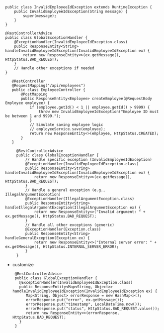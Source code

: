     public class InvalidEmployeeIdException extends RuntimeException {
        public InvalidEmployeeIdException(String message) {
            super(message);
        }
    }

    @RestControllerAdvice
    public class GlobalExceptionHandler {
        @ExceptionHandler(InvalidEmployeeIdException.class)
        public ResponseEntity<String> handleInvalidEmployeeIdException(InvalidEmployeeIdException ex) {
            return new ResponseEntity<>(ex.getMessage(), HttpStatus.BAD_REQUEST);
        }
        // Handle other exceptions if needed 
    }
    
       @RestController
       @RequestMapping("/api/employees")
       public class EmployeeController {
           @PostMapping
           public ResponseEntity<Employee> createEmployee(@RequestBody Employee employee) {
               if (employee.getId() < 1 || employee.getId() > 9999) {
                   throw new InvalidEmployeeIdException("Employee ID must be between 1 and 9999.");
               }
               // Simulate saving employee logic
               // employeeService.save(employee);
               return new ResponseEntity<>(employee, HttpStatus.CREATED);
           }
       }

         @RestControllerAdvice
         public class GlobalExceptionHandler {
             // Handle specific exception (InvalidEmployeeIdException)
             @ExceptionHandler(InvalidEmployeeIdException.class)
             public ResponseEntity<String> handleInvalidEmployeeIdException(InvalidEmployeeIdException ex) {
                 return new ResponseEntity<>(ex.getMessage(), HttpStatus.BAD_REQUEST);
             }
             // Handle a general exception (e.g., IllegalArgumentException)
             @ExceptionHandler(IllegalArgumentException.class)
             public ResponseEntity<String> handleIllegalArgumentException(IllegalArgumentException ex) {
                 return new ResponseEntity<>("Invalid argument: " + ex.getMessage(), HttpStatus.BAD_REQUEST);
             }
             // Handle all other exceptions (generic)
             @ExceptionHandler(Exception.class)
             public ResponseEntity<String> handleGeneralException(Exception ex) {
                 return new ResponseEntity<>("Internal server error: " + ex.getMessage(), HttpStatus.INTERNAL_SERVER_ERROR);
             }
         }

  -  customize

          @RestControllerAdvice
          public class GlobalExceptionHandler {
            @ExceptionHandler(InvalidEmployeeIdException.class)
            public ResponseEntity<Map<String, Object>> handleInvalidEmployeeIdException(InvalidEmployeeIdException ex) {
               Map<String, Object> errorResponse = new HashMap<>();
               errorResponse.put("error", ex.getMessage());
               errorResponse.put("timestamp", LocalDateTime.now());
               errorResponse.put("status", HttpStatus.BAD_REQUEST.value());
               return new ResponseEntity<>(errorResponse, HttpStatus.BAD_REQUEST);
            }
          }

